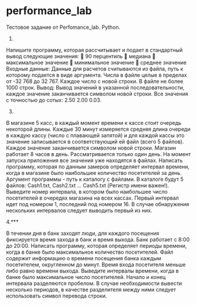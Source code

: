 # performance_lab
Тестовое задание от Perfomance_lab. Python.

1.
Напишите программу, которая рассчитывает и подает в стандартный вывод следующие значения:
 90 перцентиль
 медиана
 максимальное значение
 минимальное значение
 среднее значение
Входные данные:
Данные для расчетов считываются из файла, путь к которому подается в виде аргумента.
Числа в файле целые в пределах от -32 768 до 32 767.
Каждое число с новой строки.
В файле не более 1000 строк.
Вывод:
Вывод значений в указанной последовательности, каждое значение заканчивается символом новой
строки.
Все значения с точностью до сотых: 2.50 2.00 0.03.


3.
В магазине 5 касс, в каждый момент времени к кассе стоит очередь некоторой длины.
Каждые 30 минут измеряется средняя длина очереди в каждую кассу (число с плавающей запятой)
и для каждой кассы это значение записывается в соответствующий ей файл (всего 5 файлов).
Каждое значение заканчивается символом новой строки.
Магазин работает 8 часов в день.
Рассматривается только один день.
На момент запуска приложения все значения уже находятся в файлах.
Написать программу, которая по данным замеров определяет интервал времени, когда в магазине
было наибольшее количество посетителей за день.
Аргумент программы - путь к каталогу с файлами.
В каталоге будут 5 файлов: Cash1.txt, Cash2.txt ... Cash5.txt (Регистр имени важен!).
Выведите номер интервала, в котором было наибольшее число посетителей в очередях магазина
на всех кассах.
Первый интервал идет под номером 1, последний под номером 16.
В случае обнаружения нескольких интервалов следует выводить первый из них.


4.***

В течении дня в банк заходят люди, для каждого посещения фиксируется время захода в банк и
время выхода.
Банк работает с 8:00 до 20:00.
Написать программу, которая определяет периоды времени, когда в банке было максимальное
количество посетителей.
Файл содержит информацию о времени посещения банка каждым посетителем, округленном до
минут.
Время входа посетителя меньше либо равно времени выхода.
Выведите интервалы времени, когда в банке было максимальное число посетителей.
Начало и конец интервала разделяются пробелом.
В случае необходимости вывести несколько периодов, в качестве разделителя между ними следует
использовать символ перевода строки.
